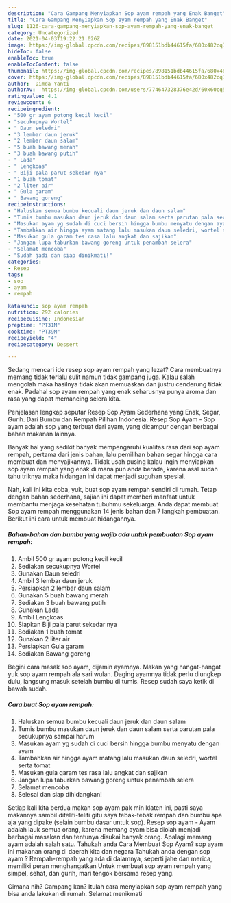 ```yaml
---
description: "Cara Gampang Menyiapkan Sop ayam rempah yang Enak Banget"
title: "Cara Gampang Menyiapkan Sop ayam rempah yang Enak Banget"
slug: 1126-cara-gampang-menyiapkan-sop-ayam-rempah-yang-enak-banget
category: Uncategorized
date: 2021-04-03T19:22:21.026Z
image: https://img-global.cpcdn.com/recipes/898151bdb44615fa/680x482cq70/sop-ayam-rempah-foto-resep-utama.jpg
hideToc: false
enableToc: true
enableTocContent: false
thumbnail: https://img-global.cpcdn.com/recipes/898151bdb44615fa/680x482cq70/sop-ayam-rempah-foto-resep-utama.jpg
cover: https://img-global.cpcdn.com/recipes/898151bdb44615fa/680x482cq70/sop-ayam-rempah-foto-resep-utama.jpg
author:  Dimda Yanti
authorAv:  https://img-global.cpcdn.com/users/774647328376e42d/60x60cq50/avatar.jpg
ratingvalue: 4.1
reviewcount: 6
recipeingredient:
- "500 gr ayam potong kecil kecil"
- "secukupnya Wortel"
- " Daun seledri"
- "3 lembar daun jeruk"
- "2 lembar daun salam"
- "5 buah bawang merah"
- "3 buah bawang putih"
- " Lada"
- " Lengkoas"
- " Biji pala parut sekedar nya"
- "1 buah tomat"
- "2 liter air"
- " Gula garam"
- " Bawang goreng"
recipeinstructions:
- "Haluskan semua bumbu kecuali daun jeruk dan daun salam"
- "Tumis bumbu masukan daun jeruk dan daun salam serta parutan pala secukupnya sampai harum"
- "Masukan ayam yg sudah di cuci bersih hingga bumbu menyatu dengan ayam"
- "Tambahkan air hingga ayam matang lalu masukan daun seledri, wortel serta tomat"
- "Masukan gula garam tes rasa lalu angkat dan sajikan"
- "Jangan lupa taburkan bawang goreng untuk penambah selera"
- "Selamat mencoba"
- "Sudah jadi dan siap dinikmati!"
categories:
- Resep
tags:
- sop
- ayam
- rempah

katakunci: sop ayam rempah 
nutrition: 292 calories
recipecuisine: Indonesian
preptime: "PT31M"
cooktime: "PT39M"
recipeyield: "4"
recipecategory: Dessert

---
```



Sedang mencari ide resep sop ayam rempah yang lezat? Cara membuatnya memang tidak terlalu sulit namun tidak gampang juga. Kalau salah mengolah maka hasilnya tidak akan memuaskan dan justru cenderung tidak enak. Padahal sop ayam rempah yang enak seharusnya punya aroma dan rasa yang dapat memancing selera kita.


Penjelasan lengkap seputar Resep Sop Ayam Sederhana yang Enak, Segar, Gurih. Dari Bumbu dan Rempah Pilihan Indonesia. Resep Sop Ayam - Sop ayam adalah sop yang terbuat dari ayam, yang dicampur dengan berbagai bahan makanan lainnya.

Banyak hal yang sedikit banyak mempengaruhi kualitas rasa dari sop ayam rempah, pertama dari jenis bahan, lalu pemilihan bahan segar hingga cara membuat dan menyajikannya. Tidak usah pusing kalau ingin menyiapkan sop ayam rempah yang enak di mana pun anda berada, karena asal sudah tahu triknya maka hidangan ini dapat menjadi suguhan spesial.


Nah, kali ini kita coba, yuk, buat sop ayam rempah sendiri di rumah. Tetap dengan bahan sederhana, sajian ini dapat memberi manfaat untuk membantu menjaga kesehatan tubuhmu sekeluarga. Anda dapat membuat Sop ayam rempah menggunakan 14 jenis bahan dan 7 langkah pembuatan. Berikut ini cara untuk membuat hidangannya.

<!--inarticleads1-->

##### Bahan-bahan dan bumbu yang wajib ada untuk pembuatan Sop ayam rempah:

1. Ambil 500 gr ayam potong kecil kecil
1. Sediakan secukupnya Wortel
1. Gunakan  Daun seledri
1. Ambil 3 lembar daun jeruk
1. Persiapkan 2 lembar daun salam
1. Gunakan 5 buah bawang merah
1. Sediakan 3 buah bawang putih
1. Gunakan  Lada
1. Ambil  Lengkoas
1. Siapkan  Biji pala parut sekedar nya
1. Sediakan 1 buah tomat
1. Gunakan 2 liter air
1. Persiapkan  Gula garam
1. Sediakan  Bawang goreng


Begini cara masak sop ayam, dijamin ayamnya. Makan yang hangat-hangat yuk sop ayam rempah ala sari wulan. Daging ayamnya tidak perlu diungkep dulu, langsung masuk setelah bumbu di tumis. Resep sudah saya ketik di bawah sudah. 

<!--inarticleads2-->

##### Cara buat Sop ayam rempah:

1. Haluskan semua bumbu kecuali daun jeruk dan daun salam
1. Tumis bumbu masukan daun jeruk dan daun salam serta parutan pala secukupnya sampai harum
1. Masukan ayam yg sudah di cuci bersih hingga bumbu menyatu dengan ayam
1. Tambahkan air hingga ayam matang lalu masukan daun seledri, wortel serta tomat
1. Masukan gula garam tes rasa lalu angkat dan sajikan
1. Jangan lupa taburkan bawang goreng untuk penambah selera
1. Selamat mencoba
1. Selesai dan siap dihidangkan!

Setiap kali kita berdua makan sop ayam pak min klaten ini, pasti saya makannya sambil diteliti-teliti gitu saya tebak-tebak rempah dan bumbu apa aja yang dipake (selain bumbu dasar untuk sop). Resep sop ayam - Ayam adalah lauk semua orang, karena memang ayam bisa diolah menjadi berbagai masakan dan tentunya disukai banyak orang. Apalagi memang ayam adalah salah satu. Tahukah anda Cara Membuat Sop Ayam? sop ayam ini makanan orang di daerah kita dan negara Tahukah anda dengan sop ayam ? Rempah-rempah yang ada di dalamnya, seperti jahe dan merica, memiliki peran menghangatkan Untuk membuat sop ayam rempah yang simpel, sehat, dan gurih, mari tengok bersama resep yang. 

Gimana nih? Gampang kan? Itulah cara menyiapkan sop ayam rempah yang bisa anda lakukan di rumah. Selamat menikmati
